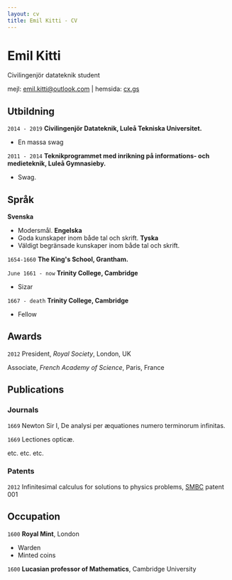 ```yaml
---
layout: cv
title: Emil Kitti - CV
---
```

# Emil Kitti
Civilingenjör datateknik student

<div id="webaddress">
<span>mejl: <a href="mailto:emil.kitti@outlook.com">emil.kitti@outlook.com</a></span>
| <span>hemsida: <a href="http://cx.gs">cx.gs</a></span>
</div>

## Utbildning
 `2014 - 2019`
__Civilingenjör Datateknik, Luleå Tekniska Universitet.__
- En massa swag

 `2011 - 2014`
 __Teknikprogrammet med inrikning på informations- och medieteknik, Luleå Gymnasieby.__
 - Swag.
 
## Språk
**Svenska**
- Modersmål.
**Engelska**
- Goda kunskaper inom både tal och skrift.
**Tyska**
- Väldigt begränsade kunskaper inom både tal och skrift.

`1654-1660`
__The King's School, Grantham.__

`June 1661 - now`
__Trinity College, Cambridge__

- Sizar

`1667 - death`
__Trinity College, Cambridge__

- Fellow



## Awards

`2012`
President, *Royal Society*, London, UK

Associate, *French Academy of Science*, Paris, France



## Publications

<!-- A list is also available [online](http://scholar.google.co.uk/citations?user=LTOTl0YAAAAJ) -->

### Journals

`1669`
Newton Sir I, De analysi per æquationes numero terminorum infinitas. 

`1669`
Lectiones opticæ.

etc. etc. etc.

### Patents

`2012`
Infinitesimal calculus for solutions to physics problems, [SMBC](http://www.techdirt.com/articles/20121011/09312820678/if-patents-had-been-around-time-newton.shtml) patent 001


## Occupation

`1600`
__Royal Mint__, London

- Warden
- Minted coins

`1600`
__Lucasian professor of Mathematics__, Cambridge University



<!-- ### Footer

Last updated: May 2013 -->


